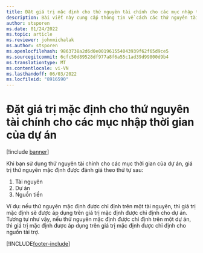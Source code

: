 ```yaml
---
title: Đặt giá trị mặc định cho thứ nguyên tài chính cho các mục nhập thời gian của dự án
description: Bài viết này cung cấp thông tin về cách các thứ nguyên tài chính mặc định được áp dụng cho các mục thời gian.
author: stsporen
ms.date: 01/24/2022
ms.topic: article
ms.reviewer: johnmichalak
ms.author: stsporen
ms.openlocfilehash: 9863738a2d6d0e001961554043939f62f65d9ce5
ms.sourcegitcommit: 6cfc50d89528df977a8f6a55c1ad39d99800d9b4
ms.translationtype: MT
ms.contentlocale: vi-VN
ms.lasthandoff: 06/03/2022
ms.locfileid: "8916590"
---
```

# <a name="defaulting-financial-dimensions-for-project-time-entries"></a>Đặt giá trị mặc định cho thứ nguyên tài chính cho các mục nhập thời gian của dự án

[!include [banner](../includes/banner.md)]

Khi bạn sử dụng thứ nguyên tài chính cho các mục thời gian của dự án, giá trị thứ nguyên mặc định được đánh giá theo thứ tự sau:

1. Tài nguyên
2. Dự án
3. Nguồn tiền

Ví dụ: nếu thứ nguyên mặc định được chỉ định trên một tài nguyên, thì giá trị mặc định sẽ được áp dụng trên giá trị mặc định được chỉ định cho dự án. Tương tự như vậy, nếu thứ nguyên mặc định được chỉ định trên một dự án, thì giá trị mặc định được áp dụng trên giá trị mặc định được chỉ định cho nguồn tài trợ.

[!INCLUDE[footer-include](../includes/footer-banner.md)]
